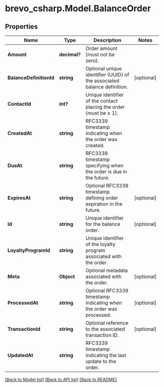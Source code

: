 # brevo_csharp.Model.BalanceOrder
## Properties

Name | Type | Description | Notes
------------ | ------------- | ------------- | -------------
**Amount** | **decimal?** | Order amount (must not be zero). | 
**BalanceDefinitionId** | **string** | Optional unique identifier (UUID) of the associated balance definition. | [optional] 
**ContactId** | **int?** | Unique identifier of the contact placing the order (must be ≥ 1). | 
**CreatedAt** | **string** | RFC3339 timestamp indicating when the order was created. | 
**DueAt** | **string** | RFC3339 timestamp specifying when the order is due in the future. | 
**ExpiresAt** | **string** | Optional RFC3339 timestamp defining order expiration in the future. | [optional] 
**Id** | **string** | Unique identifier for the balance order. | [optional] 
**LoyaltyProgramId** | **string** | Unique identifier of the loyalty program associated with the order. | 
**Meta** | **Object** | Optional metadata associated with the order. | [optional] 
**ProcessedAt** | **string** | Optional RFC3339 timestamp indicating when the order was processed. | [optional] 
**Transactionid** | **string** | Optional reference to the associated transaction ID. | [optional] 
**UpdatedAt** | **string** | RFC3339 timestamp indicating the last update to the order. | 

[[Back to Model list]](../README.md#documentation-for-models) [[Back to API list]](../README.md#documentation-for-api-endpoints) [[Back to README]](../README.md)

